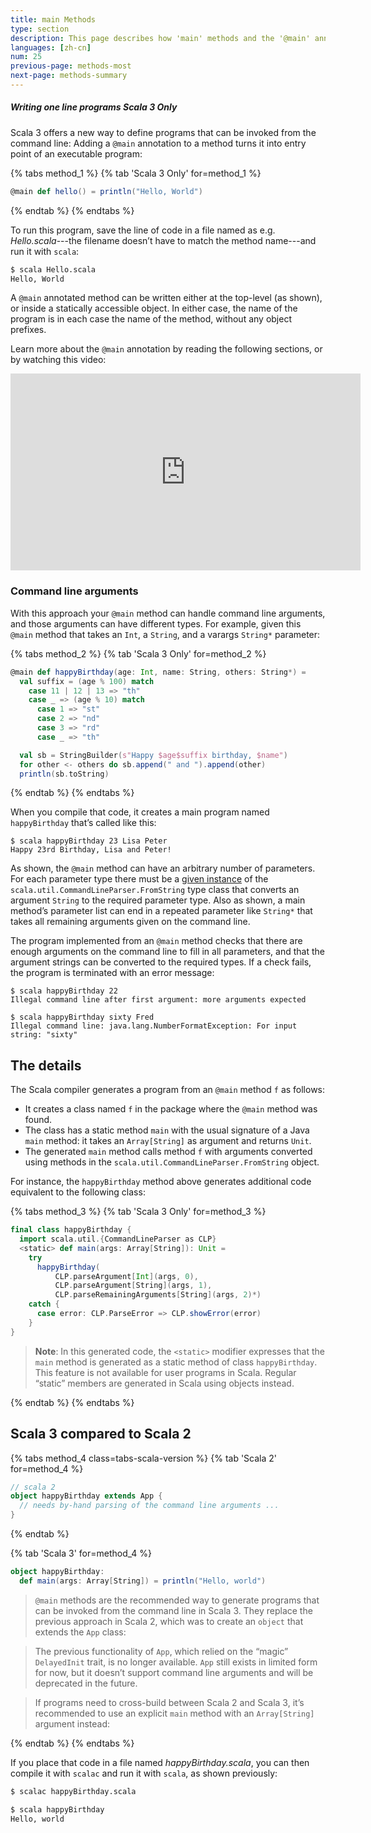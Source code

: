 ```yaml
---
title: main Methods
type: section
description: This page describes how 'main' methods and the '@main' annotation work in Scala 3.
languages: [zh-cn]
num: 25
previous-page: methods-most
next-page: methods-summary
---
```


<h5>Writing one line programs <span class="tag tag-inline">Scala 3 Only</span></h5>

Scala 3 offers a new way to define programs that can be invoked from the command line: Adding a `@main` annotation to a method turns it into entry point of an executable program:

{% tabs method_1 %}
{% tab 'Scala 3 Only' for=method_1 %}

```scala
@main def hello() = println("Hello, World")
```

{% endtab %}
{% endtabs %}

To run this program, save the line of code in a file named as e.g. *Hello.scala*---the filename doesn’t have to match the method name---and run it with `scala`:

```bash
$ scala Hello.scala
Hello, World
```

A `@main` annotated method can be written either at the top-level (as shown), or inside a statically accessible object.
In either case, the name of the program is in each case the name of the method, without any object prefixes.

Learn more about the `@main` annotation by reading the following sections, or by watching this video:

<div style="text-align: center">
  <iframe width="560" height="315" src="https://www.youtube.com/embed/uVMGPrH5_Uc" title="YouTube video player" frameborder="0" allow="accelerometer; autoplay; clipboard-write; encrypted-media; gyroscope; picture-in-picture" allowfullscreen></iframe>
</div>

### Command line arguments

With this approach your `@main` method can handle command line arguments, and those arguments can have different types.
For example, given this `@main` method that takes an `Int`, a `String`, and a varargs `String*` parameter:

{% tabs method_2 %}
{% tab 'Scala 3 Only' for=method_2 %}

```scala
@main def happyBirthday(age: Int, name: String, others: String*) =
  val suffix = (age % 100) match
    case 11 | 12 | 13 => "th"
    case _ => (age % 10) match
      case 1 => "st"
      case 2 => "nd"
      case 3 => "rd"
      case _ => "th"

  val sb = StringBuilder(s"Happy $age$suffix birthday, $name")
  for other <- others do sb.append(" and ").append(other)
  println(sb.toString)
```

{% endtab %}
{% endtabs %}

When you compile that code, it creates a main program named `happyBirthday` that’s called like this:

```
$ scala happyBirthday 23 Lisa Peter
Happy 23rd Birthday, Lisa and Peter!
```

As shown, the `@main` method can have an arbitrary number of parameters.
For each parameter type there must be a [given instance](./ca-given-using-clauses.html) of the `scala.util.CommandLineParser.FromString` type class that converts an argument `String` to the required parameter type.
Also as shown, a main method’s parameter list can end in a repeated parameter like `String*` that takes all remaining arguments given on the command line.

The program implemented from an `@main` method checks that there are enough arguments on the command line to fill in all parameters, and that the argument strings can be converted to the required types.
If a check fails, the program is terminated with an error message:

```
$ scala happyBirthday 22
Illegal command line after first argument: more arguments expected

$ scala happyBirthday sixty Fred
Illegal command line: java.lang.NumberFormatException: For input string: "sixty"
```

## The details

The Scala compiler generates a program from an `@main` method `f` as follows:

- It creates a class named `f` in the package where the `@main` method was found.
- The class has a static method `main` with the usual signature of a Java `main` method: it takes an `Array[String]` as argument and returns `Unit`.
- The generated `main` method calls method `f` with arguments converted using methods in the `scala.util.CommandLineParser.FromString` object.

For instance, the `happyBirthday` method above generates additional code equivalent to the following class:

{% tabs method_3 %}
{% tab 'Scala 3 Only' for=method_3 %}

```scala
final class happyBirthday {
  import scala.util.{CommandLineParser as CLP}
  <static> def main(args: Array[String]): Unit =
    try
      happyBirthday(
          CLP.parseArgument[Int](args, 0),
          CLP.parseArgument[String](args, 1),
          CLP.parseRemainingArguments[String](args, 2)*)
    catch {
      case error: CLP.ParseError => CLP.showError(error)
    }
}
```

> **Note**: In this generated code, the `<static>` modifier expresses that the `main` method is generated as a static method of class `happyBirthday`.
> This feature is not available for user programs in Scala.
> Regular “static” members are generated in Scala using objects instead.

{% endtab %}
{% endtabs %}

## Scala 3 compared to Scala 2

{% tabs method_4 class=tabs-scala-version %}
{% tab 'Scala 2' for=method_4 %}

```scala
// scala 2
object happyBirthday extends App {
  // needs by-hand parsing of the command line arguments ...
}
```

{% endtab %}

{% tab 'Scala 3' for=method_4 %}

```scala
object happyBirthday:
  def main(args: Array[String]) = println("Hello, world")
```

> `@main` methods are the recommended way to generate programs that can be invoked from the command line in Scala 3.
> They replace the previous approach in Scala 2, which was to create an `object` that extends the `App` class:

> The previous functionality of `App`, which relied on the “magic” `DelayedInit` trait, is no longer available.
> `App` still exists in limited form for now, but it doesn’t support command line arguments and will be deprecated in the future.

> If programs need to cross-build between Scala 2 and Scala 3, it’s recommended to use an explicit `main` method with an `Array[String]` argument instead:

{% endtab %}
{% endtabs %}

If you place that code in a file named *happyBirthday.scala*, you can then compile it with `scalac` and run it with `scala`, as shown previously:

```bash
$ scalac happyBirthday.scala

$ scala happyBirthday
Hello, world
```
